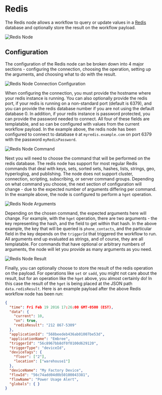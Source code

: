 # Redis

The Redis node allows a workflow to query or update values in a [Redis](http://redis.io/) database and optionally store the result on the workflow payload.

![Redis Node](/images/workflows/data/redis-node.png "Redis Node")

## Configuration

The configuration of the Redis node can be broken down into 4 major sections - configuring the connection, choosing the operation, setting up the arguments, and choosing what to do with the result.

![Redis Node Connection Configuration](/images/workflows/data/redis-node-connection.png "Redis Node Connection Configuration")

When configuring the connection, you must provide the hostname where your redis instance is running. You can also optionally provide the redis port, if your redis is running on a non-standard port (default is 6379), and you can provide the redis database number if you are not using the default database 0. In addition, if your redis instance is password protected, you can provide the password needed to connect. All four of these fields are templatable, and so can be configured with values from the current workflow payload.  In the example above, the redis node has been configured to connect to database `0` at `myredis.example.com` on port 6379 with the password `myRedisPassword`.

![Redis Node Command](/images/workflows/data/redis-node-command.png "Redis Node Command")

Next you will need to choose the command that will be performed on the redis database. The redis node has support for most regular Redis commands that deal with keys, sets, sorted sets, hashes, lists, strings, geo, hyperloglog, and publishing. The node does not support cluster, connection, scripting, subscribing, or server command groups. Depending on what command you choose, the next section of configuration will change - due to the expected number of arguments differing per command.  In the example above, the node is configured to perform a `hget` operation.

![Redis Node Arguments](/images/workflows/data/redis-node-arguments.png "Redis Node Arguments")

Depending on the chosen command, the expected arguments here will change.  For example,
with the `hget` operation, there are two arguments - the key representing the hash, and the field to get within that hash. In the above example, the key that will be queried is `phone_contacts`, and the particular field in the key depends on the `triggerId` that triggered the workflow to run.  All arguments end up evaluated as strings, and of course, they are all templatable.  For commands that have optional or arbitrary numbers of arguments, the node will let you provide as many arguments as you need.

![Redis Node Result](/images/workflows/data/redis-node-result.png "Redis Node Result")

Finally, you can optionally choose to store the result of the redis operation on the payload.  For operations like `set` or `sadd`, you might not care about the result, but for an operation like the `hget` above, you almost certainly do! In this case the result of the `hget` is being placed at the JSON path `data.redisResult`. Here is an example payload after the above Redis workflow node has been run:

```json
{
  "time": Fri Feb 19 2016 17:26:00 GMT-0500 (EST),
  "data": {
    "current": 10,
    "on": true,
    "redisResult": "212 867-5309"
  },
  "applicationId": "568beedeb436ab01007be53d",
  "applicationName": "Embree",
  "triggerId": "56c8967bb8df0f0100d629120",
  "triggerType": "deviceId",
  "deviceTags": {
    "floor": ["2"],
    "location": ["warehouse1"]
  },
  "deviceName": "My Factory Device",
  "flowId": "56c74add04d0b50100043381",
  "flowName": "Power Usage Alert",
  "globals": { }
}
```
